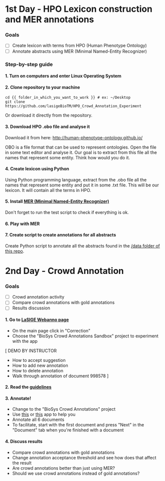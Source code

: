 # 1st Day - HPO Lexicon construction and MER annotations

### Goals
- [ ] Create lexicon with terms from HPO (Human Phenotype Ontology)
- [ ] Annotate abstracts using MER (Minimal Named-Entity Recognizer)

### Step-by-step guide

#### 1. Turn on computers and enter Linux Operating System

#### 2. Clone repository to your machine 

```
cd {{ folder_in_which_you_want_to_work }} # ex: ~/Desktop
git clone https://github.com/lasigeBioTM/HPO_Crowd_Annotation_Experiment
```

Or download it directly from the repository. 

#### 3. Download HPO .obo file and analyse it 

Download it from here:
http://human-phenotype-ontology.github.io/

OBO is a file format that can be used to represent ontologies. Open the file in some text editor and analyse it. Our goal is to extract from this file all the names that represent some entity. Think how would you do it. 

#### 4. Create lexicon using Python

Using Python programming language, extract from the .obo file all the names that represent some entity and put it in some .txt file. This will be our lexicon. It will contain all the terms in HPO. 

#### 5. Install [MER (Minimal Named-Entity Recognizer)](https://github.com/lasigeBioTM/MER)

Don't forget to run the test script to check if everything is ok. 

#### 6. Play with MER

#### 7. Create script to create annotations for all abstracts 

Create Python script to annotate all the abstracts found in the [/data folder of this repo](https://github.com/lasigeBioTM/HPO_Crowd_Annotation_Experiment/tree/master/data).

# 2nd Day - Crowd Annotation 

### Goals
- [ ] Crowd annotation activity
- [ ] Compare crowd annotations with gold annotations 
- [ ] Results discussion

#### 1. Go to [LaSIGE Webanno page](http://www.lasige.di.fc.ul.pt/webtools/webanno3/welcome.html)

- On the main page click in "Correction"
- Choose the "BioSys Crowd Annotations Sandbox" project to experiment with the app

[
DEMO BY INSTRUCTOR
* How to accept suggestion
* How to add new annotation 
* How to delete annotation
* Walk through annotation of document 998578
]

#### 2. Read the [guidelines](https://github.com/lasigeBioTM/HPO_Crowd_Annotation_Experiment/blob/master/annotation_guidelines.md)

#### 3. Annotate!

- Change to the "BioSys Crowd Annotations" project
- Use [this](http://compbio.charite.de/hpoweb/showterm) or [this](https://bioportal.bioontology.org/ontologies/HP/?p=classes&conceptid=root) app to help you
- Annotate all 6 documents
- To facilitate, start with the first document and press "Next" in the "Document" tab when you're finished with a document

#### 4. Discuss results

- Compare crowd annotations with gold annotations
- Change annotation acceptance threshold and see how does that affect the result
- Are crowd annotations better than just using MER?
- Should we use crowd annotations instead of gold annotations?



